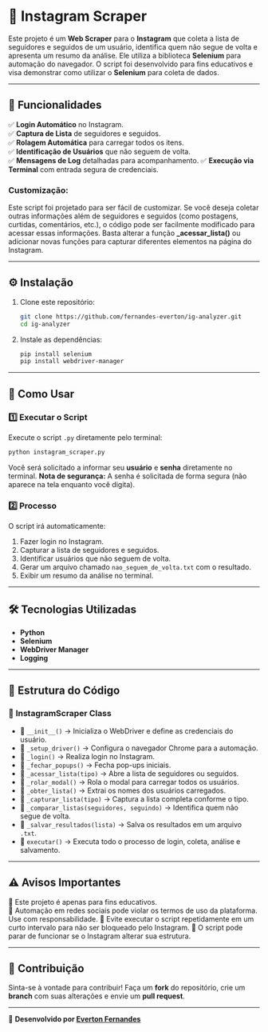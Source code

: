 # 📸 Instagram Scraper

Este projeto é um **Web Scraper** para o **Instagram** que coleta a lista de seguidores e seguidos de um usuário, identifica quem não segue de volta e apresenta um resumo da análise. Ele utiliza a biblioteca **Selenium** para automação do navegador. O script foi desenvolvido para fins educativos e visa demonstrar como utilizar o **Selenium** para coleta de dados.

---

## 📌 Funcionalidades

✅ **Login Automático** no Instagram.  
✅ **Captura de Lista** de seguidores e seguidos.  
✅ **Rolagem Automática** para carregar todos os itens.  
✅ **Identificação de Usuários** que não seguem de volta.  
✅ **Mensagens de Log** detalhadas para acompanhamento.
✅ **Execução via Terminal** com entrada segura de credenciais.

### Customização:
Este script foi projetado para ser fácil de customizar. Se você deseja coletar outras informações além de seguidores e seguidos (como postagens, curtidas, comentários, etc.), o código pode ser facilmente modificado para acessar essas informações. Basta alterar a função **_acessar_lista()** ou adicionar novas funções para capturar diferentes elementos na página do Instagram.

---

## ⚙️ Instalação

1. Clone este repositório:
    ```bash
    git clone https://github.com/fernandes-everton/ig-analyzer.git
    cd ig-analyzer
    ```

2. Instale as dependências:
    ```bash
    pip install selenium
    pip install webdriver-manager
    ```

---

## 🚀 Como Usar

### 1️⃣ Executar o Script

Execute o script `.py` diretamente pelo terminal:

```bash
python instagram_scraper.py
```
Você será solicitado a informar seu **usuário** e **senha** diretamente no terminal.
    **Nota de segurança:** A senha é solicitada de forma segura (não aparece na tela enquanto você digita).

### 2️⃣ Processo

O script irá automaticamente:
1. Fazer login no Instagram.
2. Capturar a lista de seguidores e seguidos.
3. Identificar usuários que não seguem de volta.
4. Gerar um arquivo chamado `nao_seguem_de_volta.txt` com o resultado.
5. Exibir um resumo da análise no terminal.

---

## 🛠 Tecnologias Utilizadas

- **Python**
- **Selenium**
- **WebDriver Manager**
- **Logging**

---

## 📜 Estrutura do Código

### 📂 **InstagramScraper Class**

- 📌 `__init__()` → Inicializa o WebDriver e define as credenciais do usuário.
- 📌 `_setup_driver()` → Configura o navegador Chrome para a automação.
- 📌 `_login()` → Realiza login no Instagram.
- 📌 `_fechar_popups()` → Fecha pop-ups iniciais.
- 📌 `_acessar_lista(tipo)` → Abre a lista de seguidores ou seguidos. 
- 📌 `_rolar_modal()` → Rola o modal para carregar todos os usuários.
- 📌 `_obter_lista()` → Extrai os nomes dos usuários carregados.
- 📌 `_capturar_lista(tipo)` → Captura a lista completa conforme o tipo. 
- 📌 `_comparar_listas(seguidores, seguindo)` → Identifica quem não segue de volta.
- 📌 `_salvar_resultados(lista)` → Salva os resultados em um arquivo `.txt`.
- 📌 `executar()` → Executa todo o processo de login, coleta, análise e salvamento.

---

## ⚠️ Avisos Importantes

🔹 Este projeto é apenas para fins educativos.  
🔹 Automação em redes sociais pode violar os termos de uso da plataforma. Use com responsabilidade. 
🔹 Evite executar o script repetidamente em um curto intervalo para não ser bloqueado pelo Instagram.
🔹 O script pode parar de funcionar se o Instagram alterar sua estrutura.

---

## 📢 Contribuição

Sinta-se à vontade para contribuir! Faça um **fork** do repositório, crie um **branch** com suas alterações e envie um **pull request**.  

---

🔗 **Desenvolvido por [Everton Fernandes](https://github.com/fernandes-everton)**
